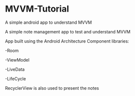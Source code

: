 # MVVM-Tutorial
A simple android app to understand MVVM

A simple note management app to test and understand MVVM

App built using the Android Architecture Component libraries: 

  -Room
  
  -ViewModel
  
  -LiveData
  
  -LifeCycle 
  
  RecyclerView is also used to present the notes
